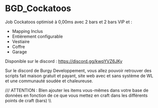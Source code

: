 # BGD_Cockatoos

Job Cockatoos optimisé à 0,00ms avec 2 bars et 2 bars VIP et :

- Mapping Inclus
- Entièrement configurable
- Vestiaire
- Coffre
- Garage

Disponible sur le discord : https://discord.gg/kwqYVZ6JKy

Sur le discord de Burgy Developpement, vous allez pouvoir retrouver des scripts fait maison gratuit et payant, site web avec et sans système de WL et une communauté soudée et chaleureuse.

/// ATTENTION : BIen ajouter les items vous-mêmes dans votre base de données en fonction de ce que vous mettez en craft dans les différents points de craft (bars) \\\
